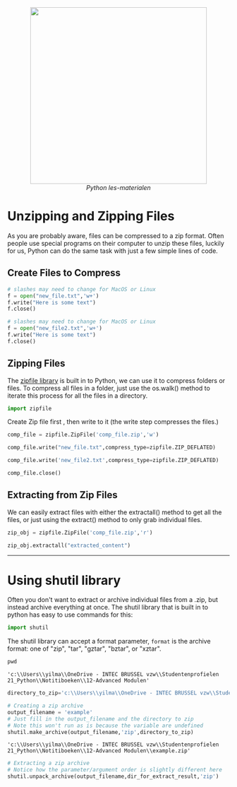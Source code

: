 <center>
    <img src='https://intecbrussel.be/img/logo3.png' width='400px' height='auto'/>
    <br/>
    <em>Python les-materialen</em>
</center>

# Unzipping and Zipping Files

As you are probably aware, files can be compressed to a zip format. Often people use special programs on their computer to unzip these files, luckily for us, Python can do the same task with just a few simple lines of code.

## Create Files to Compress


```python
# slashes may need to change for MacOS or Linux
f = open("new_file.txt",'w+')
f.write("Here is some text")
f.close()
```


```python
# slashes may need to change for MacOS or Linux
f = open("new_file2.txt",'w+')
f.write("Here is some text")
f.close()
```

## Zipping Files

The [zipfile library](https://docs.python.org/3/library/zipfile.html) is built in to Python, we can use it to compress folders or files. To compress all files in a folder, just use the os.walk() method to iterate this process for all the files in a directory.


```python
import zipfile
```

 Create Zip file first , then write to it (the write step compresses the files.)


```python
comp_file = zipfile.ZipFile('comp_file.zip','w')
```


```python
comp_file.write("new_file.txt",compress_type=zipfile.ZIP_DEFLATED)
```


```python
comp_file.write('new_file2.txt',compress_type=zipfile.ZIP_DEFLATED)
```


```python
comp_file.close()
```

## Extracting from Zip Files

We can easily extract files with either the extractall() method to get all the files, or just using the extract() method to only grab individual files.


```python
zip_obj = zipfile.ZipFile('comp_file.zip','r')
```


```python
zip_obj.extractall("extracted_content")
```

________

# Using shutil library

Often you don't want to extract or archive individual files from a .zip, but instead archive everything at once. The shutil library that is built in to python has easy to use commands for this:


```python
import shutil
```

The shutil library can accept a format parameter, `format` is the archive format: one of "zip", "tar", "gztar", "bztar",
or "xztar".


```python
pwd
```




    'c:\\Users\\yilma\\OneDrive - INTEC BRUSSEL vzw\\Studentenprofielen 21_Python\\Notitiboeken\\12-Advanced Modulen'




```python
directory_to_zip='c:\\Users\\yilma\\OneDrive - INTEC BRUSSEL vzw\\Studentenprofielen 21_Python\\Notitiboeken\\12-Advanced Modulen'
```


```python
# Creating a zip archive
output_filename = 'example'
# Just fill in the output_filename and the directory to zip
# Note this won't run as is because the variable are undefined
shutil.make_archive(output_filename,'zip',directory_to_zip)
```




    'c:\\Users\\yilma\\OneDrive - INTEC BRUSSEL vzw\\Studentenprofielen 21_Python\\Notitiboeken\\12-Advanced Modulen\\example.zip'




```python
# Extracting a zip archive
# Notice how the parameter/argument order is slightly different here
shutil.unpack_archive(output_filename,dir_for_extract_result,'zip')
```
